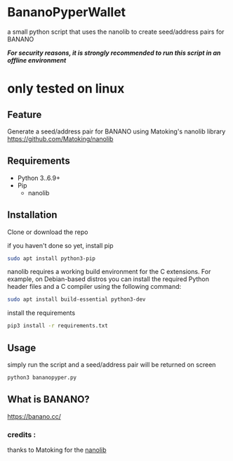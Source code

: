 # BananoPyperWallet
a small python script that uses the nanolib to create seed/address pairs for BANANO

***For security reasons, it is strongly recommended to run this script in an offline environment***

# only tested on linux

## Feature
Generate a seed/address pair for BANANO using Matoking's nanolib library https://github.com/Matoking/nanolib

## Requirements

- Python 3..6.9+
- Pip
  - nanolib

## Installation

Clone or download the repo

if you haven't done so yet, install pip
```sh
sudo apt install python3-pip
```
nanolib requires a working build environment for the C extensions. For example, on Debian-based distros you can install the required Python header files and a C compiler using the following command:
```sh
sudo apt install build-essential python3-dev
```
install the requirements
```sh
pip3 install -r requirements.txt
```

## Usage
simply run the script and a seed/address pair will be returned on screen
```sh
python3 bananopyper.py
```
## What is BANANO?
https://banano.cc/

### credits :
thanks to Matoking for the [nanolib](https://github.com/Matoking/nanolib)
